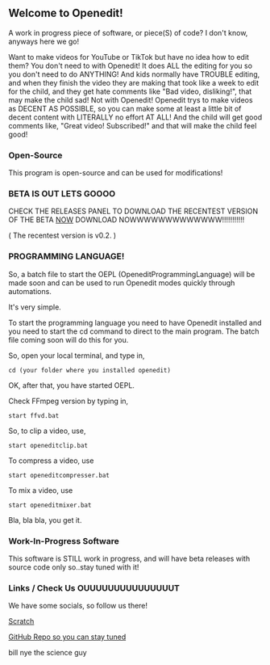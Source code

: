 ## Welcome to Openedit!

A work in progress piece of software, or piece(S) of code? I don't know, anyways here we go!

Want to make videos for YouTube or TikTok but have no idea how to edit them? You don't need to with Openedit! It does ALL the editing for you so you don't need to do ANYTHING! And kids normally have TROUBLE editing, and when they finish the video they are making that took like a week to edit for the child, and they get hate comments like "Bad video, disliking!", that may make the child sad! Not with Openedit! Openedit trys to make videos as DECENT AS POSSIBLE, so you can make some at least a little bit of decent content with LITERALLY no effort AT ALL! And the child will get good comments like, "Great video! Subscribed!" and that will make the child feel good!

### Open-Source

This program is open-source and can be used for modifications!

### BETA IS OUT LETS GOOOO

CHECK THE RELEASES PANEL TO DOWNLOAD THE RECENTEST VERSION OF THE BETA [NOW](https://github.com/ST5Sneaky/Openedit/releases/download/openedit-beta-2/OpeneditBeta0.2Installer.EXE)
DOWNLOAD NOWWWWWWWWWWWWW!!!!!!!!!!!

( The recentest version is v0.2. )

### PROGRAMMING LANGUAGE!

So, a batch file to start the OEPL (OpeneditProgrammingLanguage) will be made soon and can be used to run Openedit modes quickly through automations.

It's very simple.

To start the programming language you need to have Openedit installed and you need to start the cd command to direct to the main program. The batch file coming soon will do this for you.

So, open your local terminal, and type in,

`cd (your folder where you installed openedit)`

OK, after that, you have started OEPL.

Check FFmpeg version by typing in,

`start ffvd.bat`

So, to clip a video, use,

`start openeditclip.bat`

To compress a video, use

`start openeditcompresser.bat`

To mix a video, use

`start openeditmixer.bat`

Bla, bla bla, you get it.

### Work-In-Progress Software

This software is STILL work in progress, and will have beta releases with source code only so..stay tuned with it!

### Links / Check Us OUUUUUUUUUUUUUUUT

We have some socials, so follow us there!

[Scratch](https://scratch.mit.edu/users/Openedit)
 
[GitHub Repo so you can stay tuned](https://github.com/ST5Sneaky/Openedit/)

bill nye the science guy
